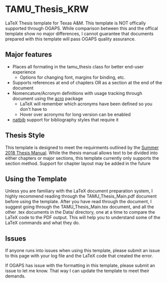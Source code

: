 # TAMU_Thesis_KRW
LaTeX Thesis template for Texas A&amp;M. This template is NOT offically supported through OGAPS.
While comparison between this and the offical template show no major differences, I cannot guarantee
that documents prepared with this template will pass OGAPS quality assurance.

## Major features
* Places all formating in the tamu_thesis class for better end-user experience
  * Options for changing font, margins for binding, etc.
* Supports references at end of chapters OR as a section at the end of the document
* Nomencature/Acronym definitions with usage tracking through document using the [acro][acro] package
  * LaTeX will remember which acronyms have been defined so you don't have to
  * Hover over acronyms for long version can be enabled
* [natbib][natbib] support for bibliography styles that require it

## Thesis Style
This template is designed to meet the requirments outlined by the [Summer 2018 Thesis Manual][thesis manual].
While the thesis manual allows text to be divided into either chapters or major sections, this template currently
only supports the section method. Support for chapter layout may be added in the future

## Using the Template
Unless you are familiary with the LaTeX document preparation system, I highly recommend reading
through the TAMU_Thesis_Main.pdf document before using the template. After you have read through
the document, I suggest going through the TAMU_Thesis_Main.tex document, and all the other .tex
documents in the Data/ directory, one at a time to compare the LaTeX code to the PDF output.
This will help you to understand some of the LaTeX commands and what they do.

## Issues
If anyone runs into issues when using this template, please submit an issue to this page with your log file and the LaTeX code
that created the error. 

If OGAPS has issue with the formatting in this template, please submit an issue to let me know. That way I can update the 
template to meet their demands.

[thesis manual]: http://ogaps.tamu.edu/getattachment/New-Current-Students/Thesis-and-Dissertation-Services/Thesis_Manual_Summer-2018.pdf.aspx?lang=en-US
[acro]: https://ctan.org/pkg/acro?lang=en
[natbib]: https://ctan.org/pkg/natbib?lang=en

